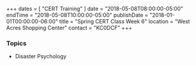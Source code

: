 +++
dates = [ "CERT Training" ]
date = "2018-05-08T08:00:00-05:00"
endTime = "2018-05-08T10:00:00-05:00"
publishDate = "2018-01-01T00:00:00-06:00"
title = "Spring CERT Class Week 6"
location = "West Acres Shopping Center"
contact = "KC0DCF"
+++
### Topics

* Disaster Psychology

